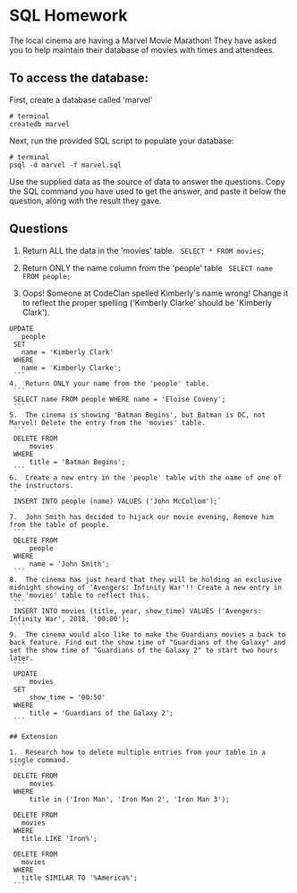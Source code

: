 # SQL Homework

The local cinema are having a Marvel Movie Marathon! They have asked you to help maintain their database of movies with times and attendees.

## To access the database:

First, create a database called 'marvel'

```
# terminal
createdb marvel
```

Next, run the provided SQL script to populate your database:

```
# terminal
psql -d marvel -f marvel.sql
```

Use the supplied data as the source of data to answer the questions. Copy the SQL command you have used to get the answer, and paste it below the question, along with the result they gave.

## Questions

1.  Return ALL the data in the 'movies' table.
    `
    SELECT * FROM movies;`

2.  Return ONLY the name column from the 'people' table
    `
    SELECT name FROM people;`

3.  Oops! Someone at CodeClan spelled Kimberly's name wrong! Change it to reflect the proper spelling ('Kimberly Clarke' should be 'Kimberly Clark').
   ```
   UPDATE
      people
    SET
      name = 'Kimberly Clark'
    WHERE
      name = 'Kimberly Clarke';
    ```
4.  Return ONLY your name from the 'people' table.
    ```
    SELECT name FROM people WHERE name = 'Eloise Coveny';
    ```
5.  The cinema is showing 'Batman Begins', but Batman is DC, not Marvel! Delete the entry from the 'movies' table.
    ```
    DELETE FROM
    	movies
    WHERE
    	title = 'Batman Begins';
    ```
6.  Create a new entry in the 'people' table with the name of one of the instructors.
    `
    INSERT INTO people (name) VALUES ('John McCollom');`

7.  John Smith has decided to hijack our movie evening, Remove him from the table of people.
    ```
    DELETE FROM
    	people
    WHERE
    	name = 'John Smith';
    ```
8.  The cinema has just heard that they will be holding an exclusive midnight showing of 'Avengers: Infinity War'!! Create a new entry in the 'movies' table to reflect this.
    ```
    INSERT INTO movies (title, year, show_time) VALUES ('Avengers: Infinity War', 2018, '00:00');
    ```
9.  The cinema would also like to make the Guardians movies a back to back feature. Find out the show time of "Guardians of the Galaxy" and set the show time of "Guardians of the Galaxy 2" to start two hours later.
    ```
    UPDATE
    	movies
    SET
    	show_time = '00:50'
    WHERE
    	title = 'Guardians of the Galaxy 2';
    ```

## Extension

1.  Research how to delete multiple entries from your table in a single command.
    ```
    DELETE FROM
    	movies
    WHERE
    	title in ('Iron Man', 'Iron Man 2', 'Iron Man 3');

    DELETE FROM
      movies
    WHERE
      title LIKE 'Iron%';

    DELETE FROM
      movies
    WHERE
      title SIMILAR TO '%America%';
    ```
